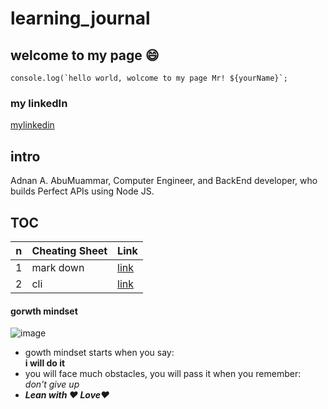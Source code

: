 # learning_journal

## welcome to my page :smile:
```javascipt
console.log(`hello world, wolcome to my page Mr! ${yourName}`;
```
### my linkedIn
[mylinkedin](https://www.linkedin.com/in/adnancompengr)

## intro
Adnan A. AbuMuammar,  Computer Engineer, and BackEnd developer, who builds Perfect APIs using Node JS.

## TOC
n | Cheating Sheet | Link
--- | --- | ---
1 | mark down | [link]("https://amuammer.github.io/learning_journal/READ01")
2 | cli | [link]("https://amuammer.github.io/learning_journal/READ02")

#### gorwth mindset
![image](https://www.excelsior.edu/wp-content/uploads/2017/03/Growth-Mindset-e1565799493145-386x438.png)

- gowth mindset starts when you say: <br/>
 **i will do it**
- you will face much obstacles, you will pass it when you remember: <br/> *don't give up*
- ***Lean with :heart: Love:heart:***
